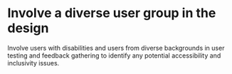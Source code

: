 # Involve a diverse user group in the design

Involve users with disabilities and users from diverse backgrounds in user testing and feedback gathering to identify any potential accessibility and inclusivity issues.
